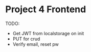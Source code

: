 # Project 4 Frontend

TODO:
- Get JWT from localstorage on init
- PUT for crud
- Verify email, reset pw
